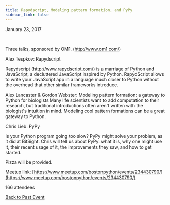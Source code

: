 ```yaml
---
title: Rapydscript, Modeling pattern formation, and PyPy
sidebar_link: false
---
```


January 23, 2017


   

Three talks, sponsored by OM1. (http://www.om1.com/)

Alex Tespkov: Rapydscript

Rapydscript (http://www.rapydscript.com/) is a marriage of Python and JavaScript, a decluttered JavaScript inspired by Python. RapydScript allows to write your JavaScript app in a language much closer to Python without the overhead that other similar frameworks introduce.

Alex Lancaster & Gordon Webster: Modeling pattern formation: a gateway to Python for biologists
Many life scientists want to add computation to their research, but traditional introductions often aren't written with the biologist's intuition in mind. Modeling cool pattern formations can be a great gateway to Python.

Chris Lieb: PyPy

Is your Python program going too slow? PyPy might solve your problem, as it did at BitSight. Chris will tell us about PyPy: what it is, why one might use it, their recent usage of it, the improvements they saw, and how to get started.

Pizza will be provided.


Meetup link: [https://www.meetup.com/bostonpython/events/234430790/](https://www.meetup.com/bostonpython/events/234430790/)

166 attendees

[Back to Past Event](past-events.md)